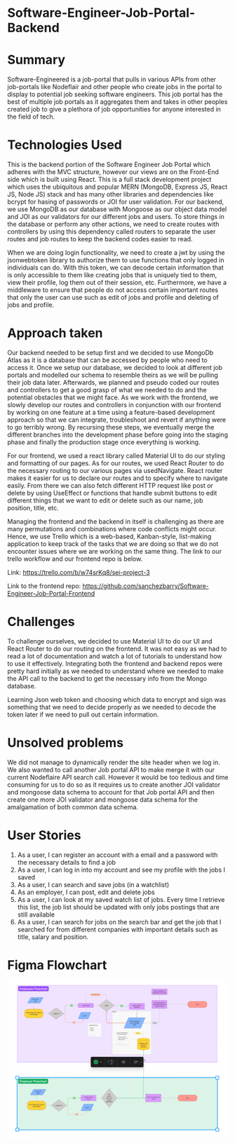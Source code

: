 # Software-Engineer-Job-Portal-Backend

# Summary

Software-Engineered is a job-portal that pulls in various APIs from other job-portals like Nodeflair and other people who create jobs in
the portal to display to potential job seeking software engineers. This job portal has the best of multiple job portals as it aggregates them and takes in other peoples created job to give a plethora of job opportunities for anyone interested in the field of tech. 

# Technologies Used

This is the backend portion of the Software Engineer Job Portal which adheres with the MVC structure, however
our views are on the Front-End side which is built using React. This is a full stack development project which uses the 
ubiquitous and popular MERN (MongoDB, Express JS, React JS, Node JS) stack and has many other libraries and dependencies 
like bcrypt for hasing of passwords or JOI for user validation. For our backend, we use MongoDB as our database with Mongoose as our
object data model and JOI as our validators for our different jobs and users. To store things in the database or perform any other actions, we need to create routes with controllers by using this dependency called routers to separate the user routes and job routes to keep the backend codes easier to read. 

When we are doing login functionality, we need to create a jwt by using the jsonwebtoken library to authorize them to use functions that only logged in individuals can do. With this token, we can decode certain information that is only accessible to them like creating jobs that is uniquely tied to them, view their profile, log them out of their session, etc. Furthermore, we have a middleware to ensure that people do not access certain important routes that only the user can use such as edit of jobs and profile and deleting of jobs and profile. 

# Approach taken

Our backend needed to be setup first and we decided to use MongoDb Atlas as it is a database that can be accessed by people who need to access it. Once we setup our database, we decided to look at different job portals and modelled our schema to resemble theirs as we will be pulling their job data later. Afterwards, we planned and pseudo coded our routes and controllers to get a good grasp of what we needed to do and the potential obstacles that we might face. As we work with the frontend, we slowly develop our routes and controllers in conjunction with our frontend by working on one feature at a time using a feature-based development approach so that we can integrate, troubleshoot and revert if anything were to go terribly wrong. By recursing these steps, we eventually merge the different branches into the development phase before going into the staging phase and finally the production stage once everything is working.

For our frontend, we used a react library called Material UI to do our styling and formatting of our pages. As for our routes, we used 
React Router to do the necessary routing to our various pages via usedNavigate. React router makes it easier for us to declare our routes and to specify where to navigate easily. From there we can also fetch different HTTP request like post or delete by using UseEffect or functions that handle submit buttons to edit different things that we want to edit or delete such as our name, job position, title, etc. 

Managing the frontend and the backend in itself is challenging as there are many permutations and combinations where code conflicts might occur. Hence, we use Trello which is a web-based, Kanban-style, list-making application to keep track of the tasks that we are doing so that we do not encounter issues where we are working on the same thing. The link to our trello workflow and our frontend repo is below.

Link: https://trello.com/b/w74srKq8/sei-project-3

Link to the frontend repo: https://github.com/sanchezbarry/Software-Engineer-Job-Portal-Frontend

# Challenges

To challenge ourselves, we decided to use Material UI to do our UI and React Router to do our routing on the frontend. It was not easy as we
had to read a lot of documentation and watch a lot of tutorials to understand how to use it effectively. Integrating both the frontend and backend repos were pretty hard initially as we needed to understand where we needed to make the API call to the backend to get the necessary info from the Mongo database. 

Learning Json web token and choosing which data to encrypt and sign was something that we need to decide properly as we needed to decode the token later if we need to pull out certain information. 

# Unsolved problems

We did not manage to dynamically render the site header when we log in. We also wanted to call another Job portal API to make merge it
with our current Nodeflaire API search call. However it would be too tedious and time consuming for us to do so as it requires us to create another JOI validator and mongoose data schema to account for that Job portal API and then create one more JOI validator and mongoose data schema for the amalgamation of both common data schema. 

# User Stories

1. As a user, I can register an account with a email and a password with the necessary details to find a job
2. As a user, I can log in into my account and see my profile with the jobs I saved
3. As a user, I can search and save jobs (in a watchlist)
4. As an employer, I can post, edit and delete jobs
5. As a user, I can look at my saved watch list of jobs. Every time I retrieve this list, the job list should be updated with only jobs postings that are still available
6. As a user, I can search for jobs on the search bar and get the job that I searched for from different companies with important details such as title, salary and position. 


# Figma Flowchart

![Figma-Flowchart](public/img/Flowchart.png)